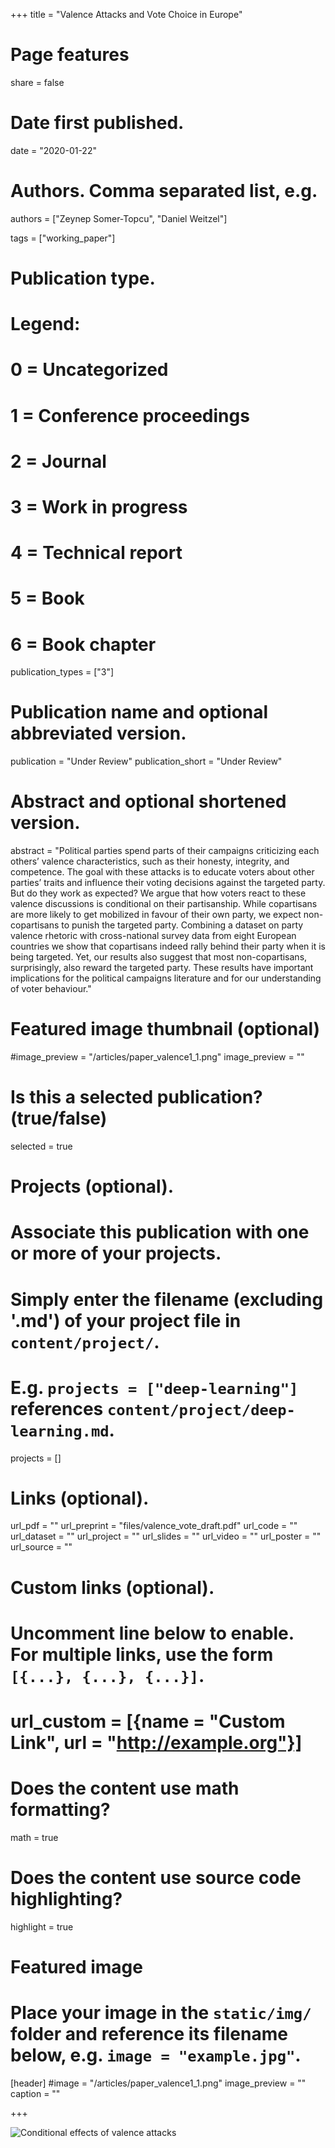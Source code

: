 +++
title = "Valence Attacks and Vote Choice in Europe"

# Page features
share =  false 

# Date first published.
date = "2020-01-22"

# Authors. Comma separated list, e.g.
authors = ["Zeynep Somer-Topcu", "Daniel Weitzel"]

tags = ["working_paper"]


# Publication type.
# Legend:
# 0 = Uncategorized
# 1 = Conference proceedings
# 2 = Journal
# 3 = Work in progress
# 4 = Technical report
# 5 = Book
# 6 = Book chapter
publication_types = ["3"]

# Publication name and optional abbreviated version.
publication = "Under Review"
publication_short = "Under Review"

# Abstract and optional shortened version.
abstract = "Political parties spend parts of their campaigns criticizing each others’ valence characteristics, such as their honesty, integrity, and competence. The goal with these attacks is to educate voters about other parties’ traits and influence their voting decisions against the targeted party. But do they work as expected? We argue that how voters react to these valence discussions is conditional on their partisanship. While copartisans are more likely to get mobilized in favour of their own party, we expect non-copartisans to punish the targeted party. Combining a dataset on party valence rhetoric with cross-national survey data from eight European countries we show that copartisans indeed rally behind their party when it is being targeted. Yet, our results also suggest that most non-copartisans, surprisingly, also reward the targeted party. These results have important implications for the political campaigns literature and for our understanding of voter behaviour."

# Featured image thumbnail (optional)
#image_preview = "/articles/paper_valence1_1.png"
image_preview = ""

# Is this a selected publication? (true/false)
selected = true

# Projects (optional).
#   Associate this publication with one or more of your projects.
#   Simply enter the filename (excluding '.md') of your project file in `content/project/`.
#   E.g. `projects = ["deep-learning"]` references `content/project/deep-learning.md`.
projects = []

# Links (optional).
url_pdf = ""
url_preprint = "files/valence_vote_draft.pdf"
url_code = ""
url_dataset = ""
url_project = ""
url_slides = ""
url_video = ""
url_poster = ""
url_source = ""

# Custom links (optional).
#   Uncomment line below to enable. For multiple links, use the form `[{...}, {...}, {...}]`.
# url_custom = [{name = "Custom Link", url = "http://example.org"}]

# Does the content use math formatting?
math = true

# Does the content use source code highlighting?
highlight = true

# Featured image
# Place your image in the `static/img/` folder and reference its filename below, e.g. `image = "example.jpg"`.
[header]
#image = "/articles/paper_valence1_1.png"
image_preview = ""
caption = ""

+++

![Conditional effects of valence attacks](../../img/articles/paper_valence1_1.png)

